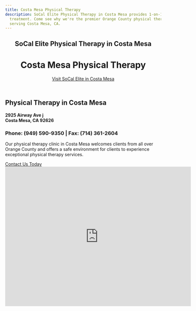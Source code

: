 ```yaml
---
title: Costa Mesa Physical Therapy
description: SoCal Elite Physical Therapy in Costa Mesa provides 1-on-1 physical therapy
  treatment. Come see why we're the premier Orange County physical therapy clinic
  serving Costa Mesa, CA.
---
```


<!-- Costa Mesa Location Page -->
  <!-- Header -->
  <header id="costa mesa">
    <div class="container">
      <div class="intro-text">
        <div><h2 class="intro-lead-in">SoCal Elite Physical Therapy in Costa Mesa</h2></div>
        <div><h1 class="intro-heading">Costa Mesa Physical Therapy</h1></div>
        <a href="#location-content" class="page-scroll btn btn-xl">Visit SoCal Elite in Costa Mesa</a>
      </div>
    </div>
  </header>
  <section id="location-content">
    <div class="container">
      <div class="row">
        <div class="col-lg-6">
          <h2 class="section-heading">Physical Therapy in Costa Mesa</h2>
          <h4 class="subheading">2925 Airway Ave j<br> Costa Mesa, CA 92626</h4>
          <h3 class="section-subheading text-muted locations">Phone: (949) 590-9350 | Fax: (714) 361-2604</h3>
          <p class="text-muted">Our physical therapy clinic in Costa Mesa welcomes clients from all over Orange County and offers a safe environment for clients to experience exceptional physical therapy services.</p>
          <a href="#contact" class="page-scroll btn btn-xl" id="location-contact-btn">Contact Us Today</a>
        </div>
        <div class="col-lg-6">
          <iframe src="https://www.google.com/maps/embed?pb=!1m14!1m8!1m3!1d13282.262678180403!2d-117.8779324!3d33.6684142!3m2!1i1024!2i768!4f13.1!3m3!1m2!1s0x0%3A0xe697b48d5b43c3fb!2sInnovative%20Results!5e0!3m2!1sen!2sus!4v1598291561025!5m2!1sen!2sus" width="600" height="450" frameborder="0" style="border:0;" allowfullscreen="" aria-hidden="false" tabindex="0"></iframe>
        </div>
      </div>
    </div>
  </section>
